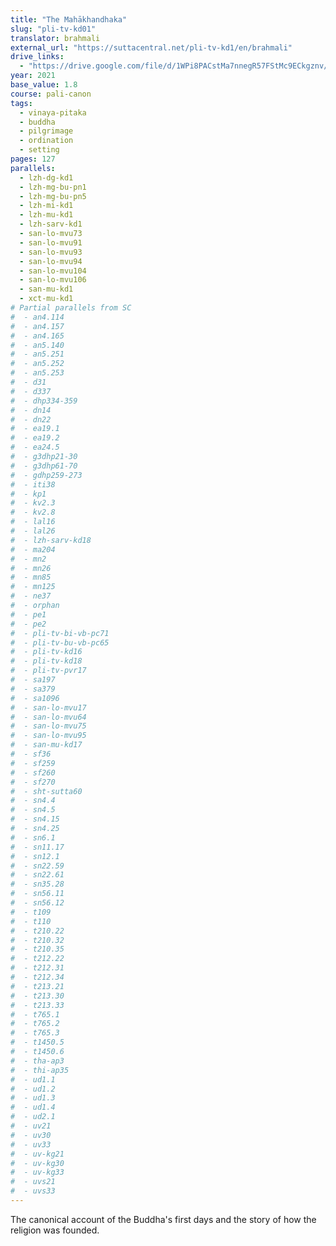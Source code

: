 ```yaml
---
title: "The Mahākhandhaka"
slug: "pli-tv-kd01"
translator: brahmali
external_url: "https://suttacentral.net/pli-tv-kd1/en/brahmali"
drive_links:
  - "https://drive.google.com/file/d/1WPi8PACstMa7nnegR57FStMc9ECkgznv/view?usp=drivesdk"
year: 2021
base_value: 1.8
course: pali-canon
tags:
  - vinaya-pitaka
  - buddha
  - pilgrimage
  - ordination
  - setting
pages: 127
parallels:
  - lzh-dg-kd1
  - lzh-mg-bu-pn1
  - lzh-mg-bu-pn5
  - lzh-mi-kd1
  - lzh-mu-kd1
  - lzh-sarv-kd1
  - san-lo-mvu73
  - san-lo-mvu91
  - san-lo-mvu93
  - san-lo-mvu94
  - san-lo-mvu104
  - san-lo-mvu106
  - san-mu-kd1
  - xct-mu-kd1
# Partial parallels from SC
#  - an4.114
#  - an4.157
#  - an4.165
#  - an5.140
#  - an5.251
#  - an5.252
#  - an5.253
#  - d31
#  - d337
#  - dhp334-359
#  - dn14
#  - dn22
#  - ea19.1
#  - ea19.2
#  - ea24.5
#  - g3dhp21-30
#  - g3dhp61-70
#  - gdhp259-273
#  - iti38
#  - kp1
#  - kv2.3
#  - kv2.8
#  - lal16
#  - lal26
#  - lzh-sarv-kd18
#  - ma204
#  - mn2
#  - mn26
#  - mn85
#  - mn125
#  - ne37
#  - orphan
#  - pe1
#  - pe2
#  - pli-tv-bi-vb-pc71
#  - pli-tv-bu-vb-pc65
#  - pli-tv-kd16
#  - pli-tv-kd18
#  - pli-tv-pvr17
#  - sa197
#  - sa379
#  - sa1096
#  - san-lo-mvu17
#  - san-lo-mvu64
#  - san-lo-mvu75
#  - san-lo-mvu95
#  - san-mu-kd17
#  - sf36
#  - sf259
#  - sf260
#  - sf270
#  - sht-sutta60
#  - sn4.4
#  - sn4.5
#  - sn4.15
#  - sn4.25
#  - sn6.1
#  - sn11.17
#  - sn12.1
#  - sn22.59
#  - sn22.61
#  - sn35.28
#  - sn56.11
#  - sn56.12
#  - t109
#  - t110
#  - t210.22
#  - t210.32
#  - t210.35
#  - t212.22
#  - t212.31
#  - t212.34
#  - t213.21
#  - t213.30
#  - t213.33
#  - t765.1
#  - t765.2
#  - t765.3
#  - t1450.5
#  - t1450.6
#  - tha-ap3
#  - thi-ap35
#  - ud1.1
#  - ud1.2
#  - ud1.3
#  - ud1.4
#  - ud2.1
#  - uv21
#  - uv30
#  - uv33
#  - uv-kg21
#  - uv-kg30
#  - uv-kg33
#  - uvs21
#  - uvs33
---
```


The canonical account of the Buddha's first days and the story of how the religion was founded.
